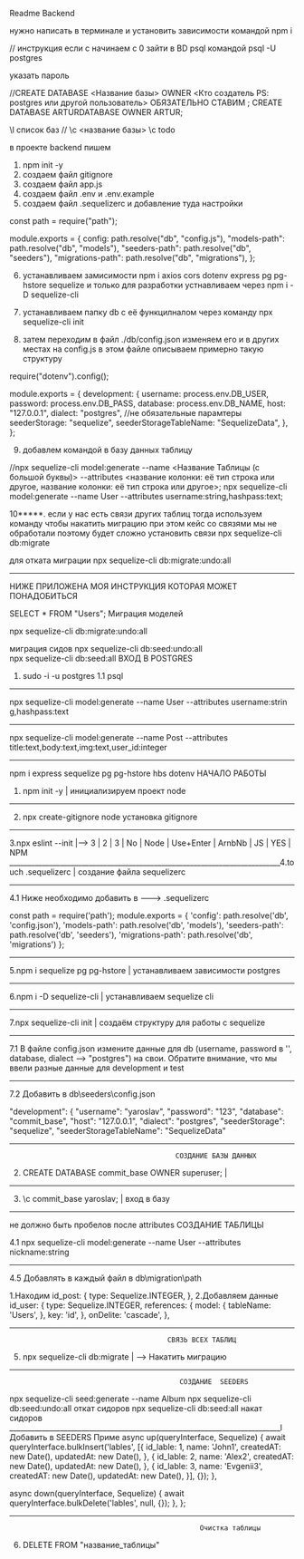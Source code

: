 Readme Backend

нужно написать в терминале и установить зависимости командой npm i

// инструкция если с начинаем с 0
зайти в BD psql командой psql -U postgres

указать пароль

//CREATE DATABASE <Название базы> OWNER <Кто создатель PS: postgres или другой пользователь> ОБЯЗАТЕЛЬНО СТАВИМ ;
CREATE DATABASE ARTURDATABASE OWNER ARTUR;

\l список баз
// \c <название базы>
\c todo

в проекте backend пишем

1. npm init -y
2. создаем файл gitignore
3. создаем файл app.js
4. создаем файл .env и .env.example
5. создаем файл .sequelizerc и добавление туда настройки

const path = require("path");

module.exports = {
config: path.resolve("db", "config.js"),
"models-path": path.resolve("db", "models"),
"seeders-path": path.resolve("db", "seeders"),
"migrations-path": path.resolve("db", "migrations"),
};

6. устанавливаем замисимости
   npm i axios cors dotenv express pg pg-hstore sequelize
   и только для разработки устнавливаем через npm i -D sequelize-cli

7. устанавливаем папку db с её функцилналом через команду
   npx sequelize-cli init

8. затем переходим в файл ./db/config.json изменяем его и в других местах на config.js в этом файле описываем примерно такую структуру

require("dotenv").config();

module.exports = {
development: {
username: process.env.DB_USER,
password: process.env.DB_PASS,
database: process.env.DB_NAME,
host: "127.0.0.1",
dialect: "postgres",
//не обязательные парамтеры
seederStorage: "sequelize",
seederStorageTableName: "SequelizeData",
},
};

9. добавлем командой в базу данных таблицу

//npx sequelize-cli model:generate --name <Название Таблицы (с большой буквы)> --attributes <название колонки: её тип строка или другое, название колонки: её тип строка или другое>;
npx sequelize-cli model:generate --name User --attributes username:string,hashpass:text;

10*****. если у нас есть связи других таблиц тогда используем команду чтобы накатить миграцию при этом кейс со связями мы не обработали поэтому будет сложно установить связи
npx sequelize-cli db:migrate

для отката миграции npx sequelize-cli  db:migrate:undo:all

---------------------------------------------------------
НИЖЕ ПРИЛОЖЕНА МОЯ ИНСТРУКЦИЯ КОТОРАЯ МОЖЕТ ПОНАДОБИТЬСЯ


                                           
SELECT * FROM "Users"; 
Миграция моделей

  
npx sequelize-cli  db:migrate:undo:all

миграция сидов
npx sequelize-cli db:seed:undo:all      
npx sequelize-cli db:seed:all
                                               ВХОД В POSTGRES
1. sudo -i -u postgres
1.1 psql
___________________________________________________________________________
npx sequelize-cli model:generate --name User --attributes username:strin
g,hashpass:text 
___________________________________________________________________________

npx sequelize-cli model:generate --name Post --attributes title:text,body:text,img:text,user_id:integer 
___________________________________________________________________________

npm i express sequelize pg pg-hstore hbs dotenv
                                                НАЧАЛО РАБОТЫ
1. npm init -y | инициализируем проект node
___________________________________________________________________________
2. npx create-gitignore node установка gitignore
 ___________________________________________________________________________
3.npx eslint --init   |--> 3 | 2 | 3 | No | Node | Use+Enter | ArnbNb | JS | YES | NPM
___________________________________________________________________________4.touch .sequelizerc | создание файла sequelizerc
___________________________________________________________________________

4.1 Ниже необходимо добавить в ---> .sequelizerc 

const path = require('path');
 module.exports = {
 'config': path.resolve('db', 'config.json'),
 'models-path': path.resolve('db', 'models'),
 'seeders-path': path.resolve('db', 'seeders'),
 'migrations-path': path.resolve('db', 'migrations')
 };
___________________________________________________________________________
5.npm i sequelize pg pg-hstore | устанавливаем зависимости postgres
___________________________________________________________________________
6.npm i -D sequelize-cli | устанавливаем sequelize cli
___________________________________________________________________________
7.npx sequelize-cli init | создаём структуру для работы с sequelize
___________________________________________________________________________
7.1 В файле config.json измените данные для db (username, password в '', database, dialect --> "postgres") на свои. Обратите внимание, что мы ввели разные данные для development и test
___________________________________________________________________________
7.2 Добавить в db\seeders\config.json 

"development": {
    "username": "yaroslav",
    "password": "123",
    "database": "commit_base",
    "host": "127.0.0.1",
    "dialect": "postgres",
    "seederStorage": "sequelize",
    "seederStorageTableName": "SequelizeData"
___________________________________________________________________________

                                             СОЗДАНИЕ БАЗЫ ДАННЫХ
2. CREATE DATABASE commit_base OWNER superuser; | 
___________________________________________________________________________
3. \c commit_base yaroslav; | вход в базу
___________________________________________________________________________
не должно быть пробелов после attributes
                                                    СОЗДАНИЕ ТАБЛИЦЫ

4.1 npx sequelize-cli model:generate --name User --attributes nickname:string

___________________________________________________________________________

4.5 Добавлять в каждый файл в db\migration\path 

1.Находим
      id_post: {
        type: Sequelize.INTEGER,
        },
2.Добавляем данные
     id_user: {
        type: Sequelize.INTEGER,
        references: {
          model: {
            tableName: 'Users',
          },
          key: 'id',
        },
        onDelite: 'cascade',
      },
___________________________________________________________________________
                                           СВЯЗЬ ВСЕХ ТАБЛИЦ
5. npx sequelize-cli db:migrate | --> Накатить миграцию
___________________________________________________________________________
                                              СОЗДАНИЕ  SEEDERS
npx sequelize-cli seed:generate --name Album
npx sequelize-cli db:seed:undo:all   откат сидоров
npx sequelize-cli db:seed:all   накат сидоров
___________________________________________________________________________l
Добавить в SEEDERS Приме
  async up(queryInterface, Sequelize) {
    await queryInterface.bulkInsert('lables', [{
      id_lable: 1,
      name: 'John1',
      createdAT: new Date(),
      updatedAt: new Date(),
    },
    {
      id_lable: 2,
      name: 'Alex2',
      createdAT: new Date(),
      updatedAt: new Date(),
    },
    {
      id_lable: 3,
      name: 'Evgenii3',
      createdAT: new Date(),
      updatedAt: new Date(),
    }], {});
  },

  async down(queryInterface, Sequelize) {
    await queryInterface.bulkDelete('lables', null, {});
  },
};
___________________________________________________________________________
                                                   Очистка таблицы
6. DELETE FROM "название_таблицы"